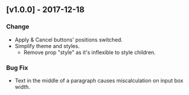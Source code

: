 ## [v1.0.0] - 2017-12-18
### Change
- Apply & Cancel buttons' positions switched.
- Simplify theme and styles.
    + Remove prop "style" as it's inflexible to style children.

### Bug Fix
- Text in the middle of a paragraph causes miscalculation on input box width.